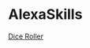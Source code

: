 # AlexaSkills
[Dice Roller](https://www.amazon.com/Srishti-Belwariar-Dice-Roller/dp/B073DJGWZ1/ref=sr_1_1?s=digitalskills&ie=UTF8&qid=1500238605&sr=1-1&keywords=dice+roller)
